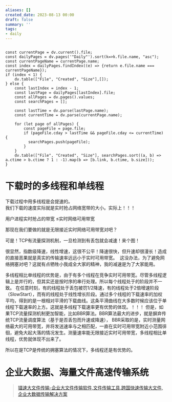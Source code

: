 ```yaml
---
aliases: []
created_date: 2023-08-13 00:00
draft: false
summary: ''
tags:
- daily
---
```


```dataviewjs

const currentPage = dv.current().file;
const dailyPages = dv.pages('"Daily"').sort(k=>k.file.name, "asc");
const currentPageName = currentPage.name;
const index = dailyPages.findIndex((e) => {return e.file.name === currentPageName});
if (index < 1) {
	dv.table(["File", "Created", "Size"],[]);
} else {
	const lastIndex = index - 1;
	const lastPage = dailyPages[lastIndex].file;
	const allPages = dv.pages().values;
	const searchPages = [];
	
	const lastTime = dv.parse(lastPage.name);
	const currentTime = dv.parse(currentPage.name);

	for (let page of allPages) {
		const pageFile = page.file;
		if (pageFile.cday > lastTime && pageFile.cday <= currentTime) {
		  searchPages.push(pageFile);
		}
	}
	dv.table(["File", "Created", "Size"], searchPages.sort((a, b) => a.ctime > b.ctime ? 1 : -1).map(b => [b.link, b.ctime, b.size]));
}

```

# 下载时的多线程和单线程

下载过程中用多线程是会提速的。  
我们下载的速度实际就是实时抢占网络宽带的大小。实际上！！！

用户进程实时抢占的带宽 ≤实时网络可用带宽 

那现在我们要做的就是无限接近实时网络可用带宽对吧？

可是！TCP有流量探测机制，一旦检测到有丢包就会减速！来个图！

很显然，指数级降速，线性增速，这很不公平！降速很快，但升速却很漫长！造成的直接恶果就是真实的传输速率远远小于实时可用带宽。  这没办法，为了避免网络拥塞对吧？这就有点牺牲小我成全大家的精神，我的减速是为了大家能用。

多线程相比单线程的优势是，由于有多个线程在竞争实时可用带宽。尽管多线程逻辑上是并行的，但其实还是按时序的串行处理。所以每个线程处于的阶段并不一致。 在任意时刻，有的线程处于丢包被罚1/2降速，有的线程处于2倍增速阶段（SlowStart），而有的线程处于线性增长阶段。通过多个线程的下载速率的加权平均，得到的是一根相对平滑的下载曲线。这条平滑曲线在大多数时候应该位于单线程下载速率的上方。这就是多线程下载速率更有优势的体现。！！！ 但是，如果TCP流量探测机制更加智能，比如BBR算法。BBR算法最大的进步，就是摒弃传统TCP流量调度算法（基于是否丢包而升速或降速）， BBR采取的是，实时测量网络最大的可用带宽，并将发送速率与之相匹配，一直在实时可用带宽附近小范围徘徊，避免大起大落的情况发生。测量速率能无限接近实时可用带宽，多线程相比单线程，优势就体现不出来了。 

所以在是TCP是传统的拥塞算法的情况下，多线程还是有优势的。

# 企业大数据、海量文件高速传输系统

> [镭速大文件传输-企业大文件传输软件,文件传输工具,跨国快速传输大文件,企业大数据传输解决方案](https://www.raysync.cn/)
